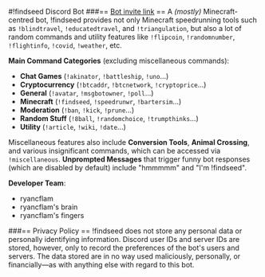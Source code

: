 #!findseed Discord Bot
###== [Bot invite link](https://discord.com/oauth2/authorize?client_id=771403225840222238&permissions=473196598&scope=bot) ==
A *(mostly)* Minecraft-centred bot, !findseed provides not only Minecraft speedrunning tools such as `!blindtravel`, `!educatedtravel`, and `!triangulation`, but also a lot of random commands and utility features like `!flipcoin`, `!randomnumber`, `!flightinfo`, `!covid`, `!weather`, etc.

**Main Command Categories** (excluding miscellaneous commands):

- **Chat Games** (`!akinator`, `!battleship`, `!uno`...)
- **Cryptocurrency** (`!btcaddr`, `!btcnetwork`, `!cryptoprice`...)
- **General** (`!avatar`, `!msgbotowner`, `!poll`...)
- **Minecraft** (`!findseed`, `!speedrunwr`, `!bartersim`...)
- **Moderation** (`!ban`, `!kick`, `!prune`...)
- **Random Stuff** (`!8ball`, `!randomchoice`, `!trumpthinks`...)
- **Utility** (`!article`, `!wiki`, `!date`...)

Miscellaneous features also include **Conversion Tools**, **Animal Crossing**, and various insignificant commands, which can be accessed via `!miscellaneous`. **Unprompted Messages** that trigger funny bot responses (which are disabled by default) include "hmmmmm" and "I'm !findseed".

**Developer Team**:
- ryancflam
- ryancflam's brain
- ryancflam's fingers

###== Privacy Policy ==
!findseed does not store any personal data or personally identifying information. Discord user IDs and server IDs are stored, however, only to record the preferences of the bot's users and servers. The data stored are in no way used maliciously, personally, or financially—as with anything else with regard to this bot.

